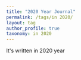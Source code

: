```yaml
---
title: "2020 Year Journal"
permalink: /tags/in 2020/
layout: tag
author_profile: true
taxonomy: in 2020
---
```


It's written in 2020 year
